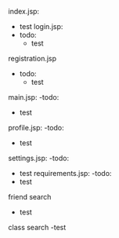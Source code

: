 index.jsp:
 - test
login.jsp:
- todo:
  - test

registration.jsp
- todo:
  - test 

main.jsp:
-todo:
  - test

profile.jsp:
-todo:
  - test

settings.jsp:
-todo:
  - test
requirements.jsp:
-todo:
  - test
  
friend search
- test

class search
-test


